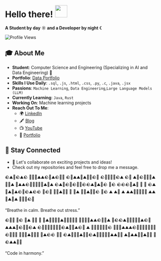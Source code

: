 # Hello there! <img src="https://github.com/user-attachments/assets/ef8aa47e-72db-4604-9985-6107dc3ad4cb" width="40" height="40" />

**A Student by day ☼ and a Developer by night ☾**

<p align="left">
  <img src="https://komarev.com/ghpvc/?username=yashvisharma1204&label=Profile%20views&color=0e75b6&style=flat" alt="Profile Views" />
</p>

## 🎓 About Me

- **Student**: Computer Science and Engineering (Specializing in AI and Data Engineering) 👑  
- **Portfolio**: [Data Portfolio](https://datascienceportfol.io/yashvisharma)
- **Skills I Use Daily**: `.sql`, `.js`, `.html`, `.css`, `.py`, `.c`, `.java`, `.jsx`  
- **Passions**: `Machine Learning`, `Data Engineering`,`Large Language Models (LLM)`  
- **Currently Learning**: `Java`, `Rust`  
- **Working On**: Machine learning projects  
- **Reach Out To Me**:  
  - 🌍 [LinkedIn](https://www.linkedin.com/in/yashvi-sharma-150863220/)  
  - 🖋️ [Blog](https://blog95319.wordpress.com/)  
  - 📺 [YouTube](https://www.youtube.com/@yashvisharma1204)  
  - 💼 [Portfolio](https://bento.me/yashvisharma)


<!--START:ZEN_GARDEN-->
<!--END:ZEN_GARDEN-->


## 🚀 Stay Connected

- 🌟 Let's collaborate on exciting projects and ideas!  
- Check out my repositories and feel free to drop me a message.

🪨⛰️🍃🪨⛰️🪨 🌾🌱🌱⛰️⛰️🪨🌱⛰️🪨🌱🌾 🪨🍃⛰️⛰️🍃⛰️🌾🌱🪨🌾 🪨🌾🌱🌾🌾🪨⛰️ 🪨🌾
 ⛰️🍃🪨🌱🍃🌱⛰️🌾🍃⛰️ 🌾⛰️⛰️🪨🌱🌾🌱🍃🍃⛰️🌱⛰️ 🪨⛰️🌾🪨🌾🪨🍃🌾🪨🪨⛰️🌾⛰️🌱🪨
🌱🪨 🪨🪨🪨🌱⛰️🍃 🌱 🌾 🪨⛰️ 🌾⛰️🍃⛰️🪨🌱🪨⛰️🪨🪨 🌱🪨🍃 🍃🍃⛰️🌱🌱 🌱 
🌱⛰️ 🌾🌾⛰️🌱🍃🪨 🌱🪨 ⛰️ ⛰️🍃 ⛰️ ⛰️⛰️🍃🍃🌱🌱🌾 ⛰️⛰️🌾⛰️🌾⛰️ 🌾🌱🌱🪨🌱

“Breathe in calm. Breathe out stress.”
<!--END:ZEN_GARDEN-->
 🪨🌱🌱 🍃🪨  🌱⛰️ 🍃🌾 🌾 🌾⛰️🍃🌾🍃🌱⛰️🌾🌱🌾🍃🌾 🌱🍃🌱🍃⛰️⛰️🪨🌾🌱⛰️
🌱🪨🪨⛰️🌾🌱🍃🍃🌾⛰️🪨🍃⛰️⛰️⛰️🌱🪨🌱🌾🪨⛰️ 🪨🍃🌾🌱🌱🌱🍃🍃🪨⛰️🌾🍃⛰️🪨🍃 ⛰️ 
🌾🌾🌾🍃🌾🌱🪨  🌾🌾🌱⛰️⛰️⛰️🪨🌾🌱🍃🌱🍃🌱🍃🪨🌾🌱🍃 🌱🍃🌾⛰️🍃🌱🍃 🌾⛰️🪨🪨
🌱🌱 🪨⛰️🌾🌱🌱⛰️🍃🌱🪨⛰️🍃🌾🌱🌱🌱⛰️⛰️🌱🌱 ⛰️🌾⛰️⛰️🌾🌱⛰️🍃🌱 🌾 🪨⛰️⛰️🌱🌱

“Code in harmony.”
<!--END:ZEN_GARDEN-->
